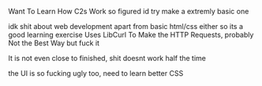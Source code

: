 Want To Learn How C2s Work so figured id try make a extremly basic one

idk shit about web development apart from basic html/css either so its a good learning exercise
Uses LibCurl To Make the HTTP Requests, probably Not the Best Way but fuck it

It is not even close to finished, shit doesnt work half the time

the UI is so fucking ugly too, need to learn better CSS
